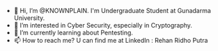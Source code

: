 - 👋 Hi, I’m @KNOWNPLAIN. I'm Undergraduate Student at Gunadarma University.
- 👀 I’m interested in Cyber Security, especially in Cryptography.
- 🌱 I’m currently learning about Pentesting.
- 📫 How to reach me? U can find me at LinkedIn : Rehan Ridho Putra

<!---
KNOWNPLAIN/KNOWNPLAIN is a ✨ special ✨ repository because its `README.md` (this file) appears on your GitHub profile.
You can click the Preview link to take a look at your changes.
--->
